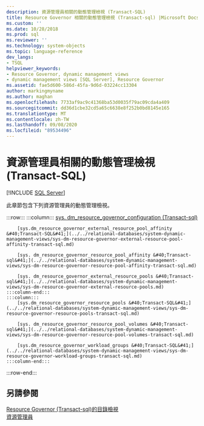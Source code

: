 ```yaml
---
description: 資源管理員相關的動態管理檢視 (Transact-SQL)
title: Resource Governor 相關的動態管理檢視 (Transact-sql) |Microsoft Docs
ms.custom: ''
ms.date: 10/28/2018
ms.prod: sql
ms.reviewer: ''
ms.technology: system-objects
ms.topic: language-reference
dev_langs:
- TSQL
helpviewer_keywords:
- Resource Governor, dynamic management views
- dynamic management views [SQL Server], Resource Governor
ms.assetid: fae5d600-586d-45fa-9d6d-03224cc13304
author: markingmyname
ms.author: maghan
ms.openlocfilehash: 7733af9ac9c41368ba53d0035f79ac09cda4a409
ms.sourcegitcommit: dd36d1cbe32cd5a65c6638e8f252b0bd8145e165
ms.translationtype: MT
ms.contentlocale: zh-TW
ms.lasthandoff: 09/08/2020
ms.locfileid: "89534496"
---
```

# <a name="resource-governor-related-dynamic-management-views-transact-sql"></a>資源管理員相關的動態管理檢視 (Transact-SQL)
[!INCLUDE [SQL Server](../../includes/applies-to-version/sqlserver.md)]

  此章節包含下列資源管理員的動態管理檢視。  

:::row:::
    :::column:::
        [sys. dm_resource_governor_configuration &#40;Transact-sql&#41;](../../relational-databases/system-dynamic-management-views/sys-dm-resource-governor-configuration-transact-sql.md)

        [sys.dm_resource_governor_external_resource_pool_affinity &#40;Transact-SQL&#41;](../../relational-databases/system-dynamic-management-views/sys-dm-resource-governor-external-resource-pool-affinity-transact-sql.md)

        [sys. dm_resource_governor_resource_pool_affinity &#40;Transact-sql&#41;](../../relational-databases/system-dynamic-management-views/sys-dm-resource-governor-resource-pool-affinity-transact-sql.md)

        [sys. dm_resource_governor_external_resource_pools &#40;Transact-sql&#41;](../../relational-databases/system-dynamic-management-views/sys-dm-resource-governor-external-resource-pools.md)
    :::column-end:::
    :::column:::
        [sys.dm_resource_governor_resource_pools &#40;Transact-SQL&#41;](../../relational-databases/system-dynamic-management-views/sys-dm-resource-governor-resource-pools-transact-sql.md)

        [sys. dm_resource_governor_resource_pool_volumes &#40;Transact-sql&#41;](../../relational-databases/system-dynamic-management-views/sys-dm-resource-governor-resource-pool-volumes-transact-sql.md)

        [sys.dm_resource_governor_workload_groups &#40;Transact-SQL&#41;](../../relational-databases/system-dynamic-management-views/sys-dm-resource-governor-workload-groups-transact-sql.md)
    :::column-end:::
:::row-end:::

## <a name="see-also"></a>另請參閱  
 [Resource Governor &#40;Transact-sql&#41;的目錄檢視 ](../../relational-databases/system-catalog-views/resource-governor-catalog-views-transact-sql.md)   
 [資源管理員](../../relational-databases/resource-governor/resource-governor.md)  
  
  
